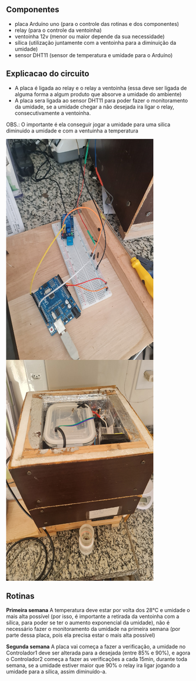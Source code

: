 ## Componentes
* placa Arduíno uno (para o controle das rotinas e dos componentes)
* relay (para o controle da ventoinha)
* ventoinha 12v (menor ou maior depende da sua necessidade) 
* sílica (utilização juntamente com a ventoinha para a diminuição da umidade)
* sensor DHT11 (sensor de temperatura e umidade para o Arduíno)

## Explicacao do circuito
* A placa é  ligada ao relay e o relay a ventoinha (essa deve ser ligada de alguma forma a algum produto que absorve a umidade do ambiente)
* A placa sera ligada ao sensor DHT11 para poder fazer o monitoramento da umidade, se a umidade chegar a não desejada ira ligar o relay, consecutivamente a ventoinha.

OBS.: O importante é  ela conseguir jogar a umidade para uma silica diminuido a umidade e com a ventuinha a temperatura  

<picture>
    <img align="center" height="600" width="400" src="../src/img1.jpg"/>
</picture>

<picture>
    <img align="center" height="600" width="400" src="../src/img5.jpg"/>
</picture>

## Rotinas
**Primeira semana**
A temperatura deve estar por volta dos 28°C e umidade o mais alta possível (por isso, é importante a retirada da ventoinha com a sílica, para poder se ter o aumento exponencial da umidade), não é necessário fazer o monitoramento da umidade na primeira semana (por parte dessa placa, pois ela precisa estar o mais alta possível)

**Segunda semana**
A placa vai começa a fazer a verificação, a umidade no Controlador1 deve ser alterada para a desejada (entre 85% e 90%), e agora o Controlador2 começa a fazer as verificações a cada 15min, durante toda semana, se a umidade estiver maior que 90% o relay ira ligar jogando a umidade para a sílica, assim diminuído-a.
